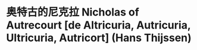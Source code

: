 # 奥特古的尼克拉 Nicholas of Autrecourt \[de Altricuria, Autricuria, Ultricuria, Autricort] (Hans Thijssen)

